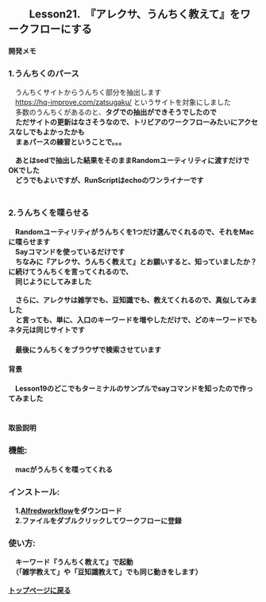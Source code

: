 ## 　　Lesson21.　『アレクサ、うんちく教えて』をワークフローにする  
#### 開発メモ
### 1.うんちくのパース
　うんちくサイトからうんちく部分を抽出します
<br>　https://hq-improve.com/zatsugaku/ というサイトを対象にしました
<br>　多数のうんちくがあるのと、<strong>タグでの抽出ができそうでしたので
<br>　ただサイトの更新はなさそうなので、トリビアのワークフローみたいにアクセスなしでもよかったかも
<br>　まぁパースの練習ということで。。。
<br>
<br>　あとはsedで抽出した結果をそのままRandomユーティリティに渡すだけでOKでした
<br>　どうでもよいですが、RunScriptはechoのワンライナーです
<br>　
### 2.うんちくを喋らせる
　Randomユーティリティがうんちくを1つだけ選んでくれるので、それをMacに喋らせます
<br>　Sayコマンドを使っているだけです
<br>　ちなみに『アレクサ、うんちく教えて』とお願いすると、知っていましたか？に続けてうんちくを言ってくれるので、
<br>　同じようにしてみました
<br>
<br>　さらに、アレクサは雑学でも、豆知識でも、教えてくれるので、真似してみました
<br>　と言っても、単に、入口のキーワードを増やしただけで、どのキーワードでもネタ元は同じサイトです
<br>　
<br>　最後にうんちくをブラウザで検索させています
<br>
#### 背景
　Lesson19のどこでもターミナルのサンプルでsayコマンドを知ったので作ってみました
<br>　
#### 取扱説明
### 機能:
　macがうんちくを喋ってくれる
### インストール:
　1.[Alfredworkflow](https://github.com/KitanoTamotsu/unchiku/releases/download/1.0/unchiku.alfredworkflow.zip)をダウンロード 
<br>　2.ファイルをダブルクリックしてワークフローに登録
### 使い方:
　キーワード『うんちく教えて』で起動
<br>　（「雑学教えて」や「豆知識教えて」でも同じ動きをします）
<br>
<br>
[トップページに戻る](https://kitanotamotsu.github.io/)

